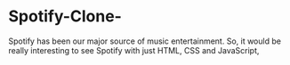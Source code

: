 # Spotify-Clone-
Spotify has been our major source of music entertainment. So, it would be really interesting to see Spotify with just HTML, CSS and JavaScript,
